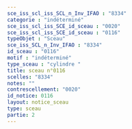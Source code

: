 ```yaml
---
sce_iss_scl_iss_SCL_n_Inv_IFAO : "8334"
categorie : "indéterminé"
sce_iss_scl_iss_SCE_id_sceau : "0020"
sce_iss_scl_iss_SCE_id_sceau : "0116"
typeObjet : "Sceau"
sce_iss_SCL_n_Inv_IFAO : "8334"
id_sceau : "0116"
motif : "indéterminé"
type_sceau : "cylindre "
title: sceau n°0116
scelles: "8334"
notes: ""
contrescellement: "0020"
id_notice: 0116
layout: notice_sceau
type: sceau
partie: 2
---
```

